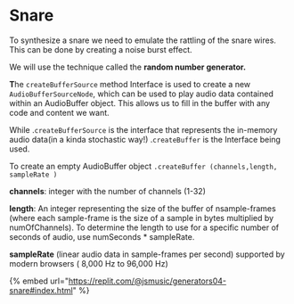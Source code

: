 # Snare

To synthesize a snare we need to emulate the rattling of the snare wires. This can be done by creating a noise burst effect.&#x20;

We will use the technique called the **random number generator.**

**T**he `createBufferSource` method Interface is used to create a new `AudioBufferSourceNode`, which can be used to play audio data contained within an AudioBuffer object. This allows us to fill in the buffer with any code and content we want.

While .`createBufferSource` is the interface that represents the in-memory audio data(in a kinda stochastic way!) .`createBuffer` is the Interface being used.

To create an empty AudioBuffer object `.createBuffer (channels,length, sampleRate )`

&#x20;**channels**: integer with the number of channels (1-32)&#x20;

&#x20;**length**: An integer representing the size of the buffer of  nsample-frames (where each sample-frame is the size of a sample in bytes multiplied by numOfChannels). To determine the length to use for a specific number of seconds of audio, use numSeconds \* sampleRate.&#x20;

**sampleRate** (linear audio data in sample-frames per second) supported by modern browsers ( 8,000 Hz to 96,000 Hz)

{% embed url="https://replit.com/@jsmusic/generators04-snare#index.html" %}
